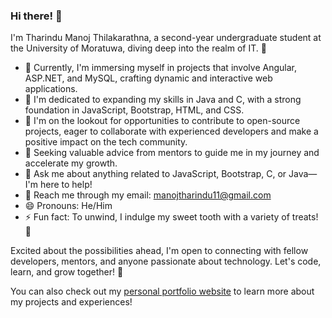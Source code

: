 ### Hi there! 👋

I'm Tharindu Manoj Thilakarathna, a second-year undergraduate student at the University of Moratuwa, diving deep into the realm of IT. 🚀

- 🔭 Currently, I'm immersing myself in projects that involve Angular, ASP.NET, and MySQL, crafting dynamic and interactive web applications.
- 🌱 I'm dedicated to expanding my skills in Java and C, with a strong foundation in JavaScript, Bootstrap, HTML, and CSS.
- 👯 I'm on the lookout for opportunities to contribute to open-source projects, eager to collaborate with experienced developers and make a positive impact on the tech community.
- 🤔 Seeking valuable advice from mentors to guide me in my journey and accelerate my growth.
- 💬 Ask me about anything related to JavaScript, Bootstrap, C, or Java—I'm here to help!
- 📧 Reach me through my email: manojtharindu11@gmail.com
- 😄 Pronouns: He/Him
- ⚡ Fun fact: To unwind, I indulge my sweet tooth with a variety of treats! 🍬

Excited about the possibilities ahead, I'm open to connecting with fellow developers, mentors, and anyone passionate about technology. Let's code, learn, and grow together! 🌟

You can also check out my [personal portfolio website](https://manojtharindu11.github.io/Personal_Portfolio_Website/) to learn more about my projects and experiences!
